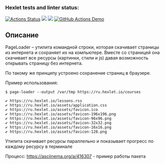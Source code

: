 ### Hexlet tests and linter status:
[![Actions Status](https://github.com/iliakhlyzov/backend-project-lvl3/workflows/hexlet-check/badge.svg)](https://github.com/iliakhlyzov/backend-project-lvl3/actions)
<a href="https://codeclimate.com/github/iliakhlyzov/backend-project-lvl3/maintainability"><img src="https://api.codeclimate.com/v1/badges/cb9e7d6c62d4385ce80c/maintainability" /></a>
<a href="https://codeclimate.com/github/iliakhlyzov/backend-project-lvl3/test_coverage"><img src="https://api.codeclimate.com/v1/badges/cb9e7d6c62d4385ce80c/test_coverage" /></a>
[![GitHub Actions Demo](https://github.com/iliakhlyzov/backend-project-lvl3/actions/workflows/github-actions-demo.yml/badge.svg)](https://github.com/iliakhlyzov/backend-project-lvl3/actions/workflows/github-actions-demo.yml)


<h2>Описание</h2>
PageLoader – утилита командной строки, которая скачивает страницы из интернета и сохраняет их на компьютере. Вместе со страницей она скачивает все ресурсы (картинки, стили и js) давая возможность открывать страницу без интернета.

По такому же принципу устроено сохранение страниц в браузере.

Пример использования:

    $ page-loader --output /var/tmp https://ru.hexlet.io/courses

    ✔ https://ru.hexlet.io/lessons.rss
    ✔ https://ru.hexlet.io/assets/application.css
    ✔ https://ru.hexlet.io/assets/favicon.ico
    ✔ https://ru.hexlet.io/assets/favicon-196x196.png
    ✔ https://ru.hexlet.io/assets/favicon-96x96.png
    ✔ https://ru.hexlet.io/assets/favicon-32x32.png
    ✔ https://ru.hexlet.io/assets/favicon-16x16.png
    ✔ https://ru.hexlet.io/assets/favicon-128.png

Утилита скачивает ресурсы параллельно и показывает прогресс по каждому ресурсу в терминале

Процесс: 
https://asciinema.org/a/416307 - пример работы пакета

